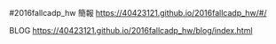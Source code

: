#2016fallcadp_hw
簡報 https://40423121.github.io/2016fallcadp_hw/#/

BLOG https://40423121.github.io/2016fallcadp_hw/blog/index.html

